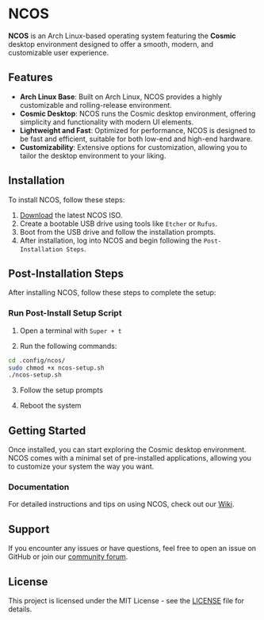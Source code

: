# NCOS

**NCOS** is an Arch Linux-based operating system featuring the **Cosmic** desktop environment designed to offer a smooth, modern, and customizable user experience.

## Features

- **Arch Linux Base**: Built on Arch Linux, NCOS provides a highly customizable and rolling-release environment.
- **Cosmic Desktop**: NCOS runs the Cosmic desktop environment, offering simplicity and functionality with modern UI elements.
- **Lightweight and Fast**: Optimized for performance, NCOS is designed to be fast and efficient, suitable for both low-end and high-end hardware.
- **Customizability**: Extensive options for customization, allowing you to tailor the desktop environment to your liking.

## Installation

To install NCOS, follow these steps:

1. [Download](https://drive.google.com/file/d/1Exl-L10pOuGDt7YbpM-e4YPTnlcOB5yq/view?usp=sharing) the latest NCOS ISO.
2. Create a bootable USB drive using tools like `Etcher` or `Rufus`.
3. Boot from the USB drive and follow the installation prompts.
4. After installation, log into NCOS and begin following the `Post-Installation Steps`.

## Post-Installation Steps

After installing NCOS, follow these steps to complete the setup:

### Run Post-Install Setup Script

1. Open a terminal with `Super + t`

2. Run the following commands:
```bash
cd .config/ncos/
sudo chmod +x ncos-setup.sh
./ncos-setup.sh
```
3. Follow the setup prompts

4. Reboot the system

## Getting Started

Once installed, you can start exploring the Cosmic desktop environment. NCOS comes with a minimal set of pre-installed applications, allowing you to customize your system the way you want.

### Documentation

For detailed instructions and tips on using NCOS, check out our [Wiki](#).


## Support

If you encounter any issues or have questions, feel free to open an issue on GitHub or join our [community forum](#).

## License

This project is licensed under the MIT License - see the [LICENSE](LICENSE) file for details.
